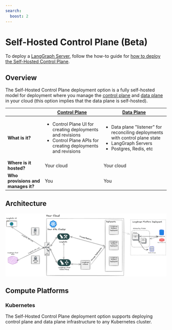 ```yaml
---
search:
  boost: 2
---
```


# Self-Hosted Control Plane (Beta)

To deploy a [LangGraph Server](../concepts/langgraph_server.md), follow the how-to guide for [how to deploy the Self-Hosted Control Plane](../cloud/deployment/self_hosted_control_plane.md).

## Overview

The Self-Hosted Control Plane deployment option is a fully self-hosted model for deployment where you manage the [control plane](./langgraph_control_plane.md) and [data plane](./langgraph_data_plane.md) in your cloud (this option implies that the data plane is self-hosted).

|                   | [Control Plane](../concepts/langgraph_control_plane.md) | [Data Plane](../concepts/langgraph_data_plane.md) |
|-------------------|-------------------|------------|
| **What is it?** | <ul><li>Control Plane UI for creating deployments and revisions</li><li>Control Plane APIs for creating deployments and revisions</li></ul> | <ul><li>Data plane "listener" for reconciling deployments with control plane state</li><li>LangGraph Servers</li><li>Postgres, Redis, etc</li></ul> |
| **Where is it hosted?** | Your cloud | Your cloud |
| **Who provisions and manages it?** | You | You |

## Architecture

![Self-Hosted Control Plane Architecture](./img/self_hosted_control_plane_architecture.png)

## Compute Platforms

### Kubernetes

The Self-Hosted Control Plane deployment option supports deploying control plane and data plane infrastructure to any Kubernetes cluster.
